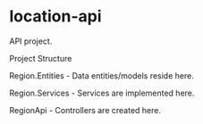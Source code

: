 # location-api
API project.

Project Structure

Region.Entities 
     - Data entities/models reside here.
     
Region.Services
     - Services are implemented here.
     
RegionApi
     - Controllers are created here.
